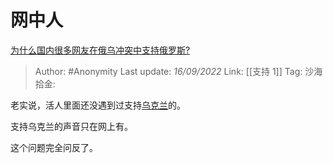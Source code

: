 # 网中人
[为什么国内很多网友在俄乌冲突中支持俄罗斯?](https://www.zhihu.com/question/553336721/answer/2674016152)

> Author: #Anonymity
> Last update: *16/09/2022*
> Link: [[支持 1]]
> Tag:
> 沙海拾金:

老实说，活人里面还没遇到过支持[乌克兰](https://www.zhihu.com/search?q=%E4%B9%8C%E5%85%8B%E5%85%B0&search_source=Entity&hybrid_search_source=Entity&hybrid_search_extra=%7B%22sourceType%22%3A%22answer%22%2C%22sourceId%22%3A2674016152%7D)的。

支持乌克兰的声音只在网上有。

这个问题完全问反了。
